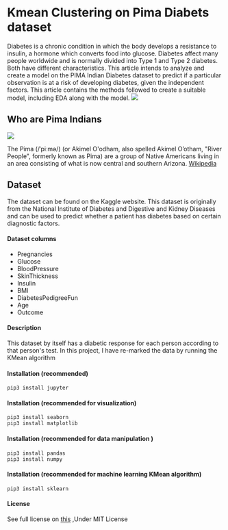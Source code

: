 # Kmean Clustering on Pima Diabets dataset
Diabetes is a chronic condition in which the body develops a resistance to insulin, a hormone which converts food into glucose. Diabetes affect many people worldwide and is normally divided into Type 1 and Type 2 diabetes. Both have different characteristics. This article intends to analyze and create a model on the PIMA Indian Diabetes dataset to predict if a particular observation is at a risk of developing diabetes, given the independent factors. This article contains the methods followed to create a suitable model, including EDA along with the model.
![](https://github.com/BahramJannesar/pima-indians-diabets-kmean/blob/master/image/1024px-Blue_circle_for_diabetes.svg.png)

## Who are Pima Indians
![](https://github.com/BahramJannesar/pima-indians-diabets-kmean/blob/master/image/Pima.jpg)

The Pima (/ˈpiːmə/) (or Akimel O'odham, also spelled Akimel Oʼotham, "River People", formerly known as Pima) are a group of Native Americans living in an area consisting of what is now central and southern Arizona. [Wikipedia](https://en.wikipedia.org/wiki/Pima_people) 


## Dataset
The dataset can be found on the Kaggle website. This dataset is originally from the National Institute of Diabetes and Digestive and Kidney Diseases and can be used to predict whether a patient has diabetes based on certain diagnostic factors.

#### Dataset columns

* Pregnancies
* Glucose
* BloodPressure
* SkinThickness
* Insulin
* BMI
* DiabetesPedigreeFun
* Age
* Outcome

#### Description
This dataset by itself has a diabetic response for each person according to that person's test. In this project, I have re-marked the data by running the KMean algorithm

#### Installation (recommended)
    pip3 install jupyter
#### Installation (recommended for visualization)
    pip3 install seaborn
    pip3 install matplotlib
#### Installation (recommended for data manipulation )
    pip3 install pandas
    pip3 install numpy
#### Installation (recommended for machine learning KMean algorithm)    
    pip3 install sklearn
#### License
See full license on [this](https://opensource.org/licenses/MIT) ,Under MIT License 

